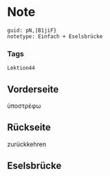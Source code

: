 # Note
```
guid: pN,|B1jiF}
notetype: Einfach + Eselsbrücke
```

### Tags
```
Lektion44
```

## Vorderseite
ὑποστρέφω

## Rückseite
zurückkehren

## Eselsbrücke

